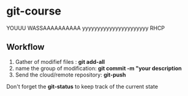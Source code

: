 # git-course

YOUUU WASSAAAAAAAAAA
yyyyyyyyyyyyyyyyyyyyyy
RHCP

## Workflow

1. Gather of modifief files : **git add-all**
2. name the group of modification: **git commit -m "your description**
3. Send the cloud/remote repository: **git-push**

Don't forget the **git-status** to keep track of the current state 